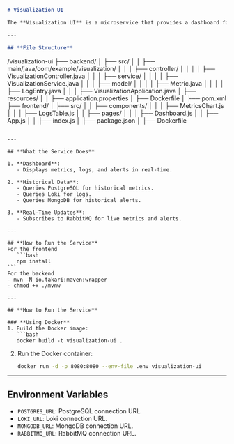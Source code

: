 ```markdown
# Visualization UI

The **Visualization UI** is a microservice that provides a dashboard for visualizing metrics, logs, and alerts. It integrates with **RabbitMQ** for real-time updates, **PostgreSQL** for historical metrics, **Loki** for logs, and **MongoDB** for alerts.

---

## **File Structure**
```

/visualization-ui
├── backend/
│ ├── src/
│ │ ├── main/java/com/example/visualization/
│ │ │ ├── controller/
│ │ │ │ ├── VisualizationController.java
│ │ │ ├── service/
│ │ │ │ ├── VisualizationService.java
│ │ │ ├── model/
│ │ │ │ ├── Metric.java
│ │ │ │ ├── LogEntry.java
│ │ │ ├── VisualizationApplication.java
│ ├── resources/
│ │ ├── application.properties
│ ├── Dockerfile
│ ├── pom.xml
├── frontend/
│ ├── src/
│ │ ├── components/
│ │ │ ├── MetricsChart.js
│ │ │ ├── LogsTable.js
│ │ ├── pages/
│ │ │ ├── Dashboard.js
│ │ ├── App.js
│ │ ├── index.js
│ ├── package.json
│ ├── Dockerfile

````

---

## **What the Service Does**

1. **Dashboard**:
   - Displays metrics, logs, and alerts in real-time.

2. **Historical Data**:
   - Queries PostgreSQL for historical metrics.
   - Queries Loki for logs.
   - Queries MongoDB for historical alerts.

3. **Real-Time Updates**:
   - Subscribes to RabbitMQ for live metrics and alerts.

---

## **How to Run the Service**
For the frontend
   ```bash
   npm install
```
For the backend
- mvn -N io.takari:maven:wrapper
- chmod +x ./mvnw

---

## **How to Run the Service**

### **Using Docker**
1. Build the Docker image:
   ```bash
   docker build -t visualization-ui .
````

2. Run the Docker container:
   ```bash
   docker run -d -p 8080:8080 --env-file .env visualization-ui
   ```

---

## **Environment Variables**

- `POSTGRES_URL`: PostgreSQL connection URL.
- `LOKI_URL`: Loki connection URL.
- `MONGODB_URL`: MongoDB connection URL.
- `RABBITMQ_URL`: RabbitMQ connection URL.
